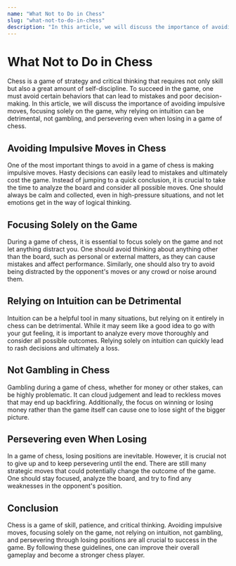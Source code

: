 ```yaml
---
name: "What Not to Do in Chess"
slug: "what-not-to-do-in-chess"
description: "In this article, we will discuss the importance of avoiding impulsive moves, focusing solely on the game, why relying on intuition can be detrimental, not gambling, and persevering even when losing in a game of chess."
---
```


# What Not to Do in Chess

Chess is a game of strategy and critical thinking that requires not only skill but also a great amount of self-discipline. To succeed in the game, one must avoid certain behaviors that can lead to mistakes and poor decision-making. In this article, we will discuss the importance of avoiding impulsive moves, focusing solely on the game, why relying on intuition can be detrimental, not gambling, and persevering even when losing in a game of chess.

## Avoiding Impulsive Moves in Chess
One of the most important things to avoid in a game of chess is making impulsive moves. Hasty decisions can easily lead to mistakes and ultimately cost the game. Instead of jumping to a quick conclusion, it is crucial to take the time to analyze the board and consider all possible moves. One should always be calm and collected, even in high-pressure situations, and not let emotions get in the way of logical thinking.

## Focusing Solely on the Game
During a game of chess, it is essential to focus solely on the game and not let anything distract you. One should avoid thinking about anything other than the board, such as personal or external matters, as they can cause mistakes and affect performance. Similarly, one should also try to avoid being distracted by the opponent's moves or any crowd or noise around them.

## Relying on Intuition can be Detrimental
Intuition can be a helpful tool in many situations, but relying on it entirely in chess can be detrimental. While it may seem like a good idea to go with your gut feeling, it is important to analyze every move thoroughly and consider all possible outcomes. Relying solely on intuition can quickly lead to rash decisions and ultimately a loss.

## Not Gambling in Chess
Gambling during a game of chess, whether for money or other stakes, can be highly problematic. It can cloud judgement and lead to reckless moves that may end up backfiring. Additionally, the focus on winning or losing money rather than the game itself can cause one to lose sight of the bigger picture.

## Persevering even When Losing
In a game of chess, losing positions are inevitable. However, it is crucial not to give up and to keep persevering until the end. There are still many strategic moves that could potentially change the outcome of the game. One should stay focused, analyze the board, and try to find any weaknesses in the opponent's position.

## Conclusion
Chess is a game of skill, patience, and critical thinking. Avoiding impulsive moves, focusing solely on the game, not relying on intuition, not gambling, and persevering through losing positions are all crucial to success in the game. By following these guidelines, one can improve their overall gameplay and become a stronger chess player.
